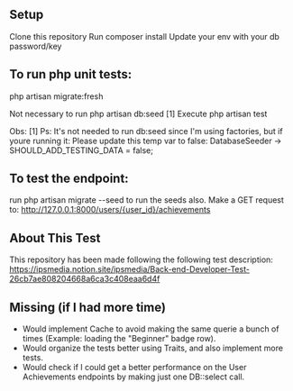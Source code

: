 ## Setup
Clone this repository
Run composer install
Update your env with your db password/key

## To run php unit tests: 
php artisan migrate:fresh

Not necessary to run php artisan db:seed [1]
Execute php artisan test

Obs:
[1] Ps: It's not needed to run db:seed since I'm using factories, but if youre running it:
Please update this temp var to false:
DatabaseSeeder -> SHOULD_ADD_TESTING_DATA = false;

## To test the endpoint:
run php artisan migrate --seed to run the seeds also.
Make a GET request to: http://127.0.0.1:8000/users/{user_id}/achievements

## About This Test

This repository has been made following the following test description: https://ipsmedia.notion.site/ipsmedia/Back-end-Developer-Test-26cb7ae808204668a6ca3c408eaa6d4f

## Missing (if I had more time)

- Would implement Cache to avoid making the same querie a bunch of times (Example: loading the "Beginner" badge row).
- Would organize the tests better using Traits, and also implement more tests.
- Would check if I could get a better performance on the User Achievements endpoints by making just one DB::select call.
